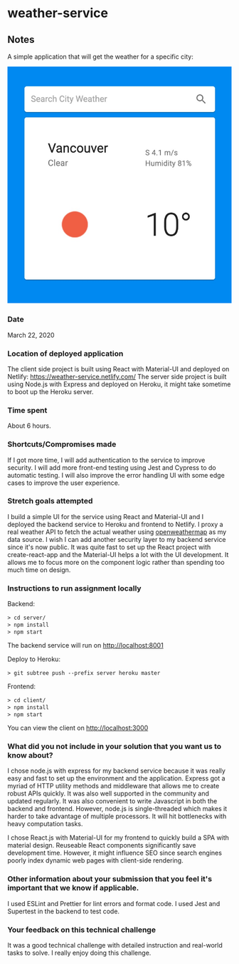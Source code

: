 # weather-service

## Notes

A simple application that will get the weather for a specific city:

![Screenshot](screenshot/app.jpg)

### Date

March 22, 2020

### Location of deployed application

The client side project is built using React with Material-UI and deployed on Netlify: https://weather-service.netlify.com/
The server side project is built using Node.js with Express and deployed on Heroku, it might take sometime to boot up the Heroku server.

### Time spent

About 6 hours.

### Shortcuts/Compromises made

If I got more time, I will add authentication to the service to improve security. I will add more front-end testing using Jest and Cypress to do automatic testing. I will also improve the error handling UI with some edge cases to improve the user experience.

### Stretch goals attempted

I build a simple UI for the service using React and Material-UI and I deployed the backend service to Heroku and frontend to Netlify. I proxy a real weather API to fetch the actual weather using [openweathermap](https://openweathermap.org/current) as my data source. I wish I can add another security layer to my backend service since it's now public. It was quite fast to set up the React project with create-react-app and the Material-UI helps a lot with the UI development. It allows me to focus more on the component logic rather than spending too much time on design.

### Instructions to run assignment locally

Backend:

```
> cd server/
> npm install
> npm start
```

The backend service will run on [http://localhost:8001](http://localhost:8001)

Deploy to Heroku:

```
> git subtree push --prefix server heroku master
```

Frontend:

```
> cd client/
> npm install
> npm start
```

You can view the client on [http://localhost:3000](http://localhost:3000)

### What did you not include in your solution that you want us to know about?

I chose node.js with express for my backend service because it was really easy and fast to set up the environment and the application. Express got a myriad of HTTP utility methods and middleware that allows me to create robust APIs quickly. It was also well supported in the community and updated regularly. It was also convenient to write Javascript in both the backend and frontend. However, node.js is single-threaded which makes it harder to take advantage of multiple processors. It will hit bottlenecks with heavy computation tasks.

I chose React.js with Material-UI for my frontend to quickly build a SPA with material design. Reuseable React components significantly save development time. However, it might influence SEO since search engines poorly index dynamic web pages with client-side rendering.

### Other information about your submission that you feel it's important that we know if applicable.

I used ESLint and Prettier for lint errors and format code.
I used Jest and Supertest in the backend to test code.

### Your feedback on this technical challenge

It was a good technical challenge with detailed instruction and real-world tasks to solve. I really enjoy doing this challenge.
